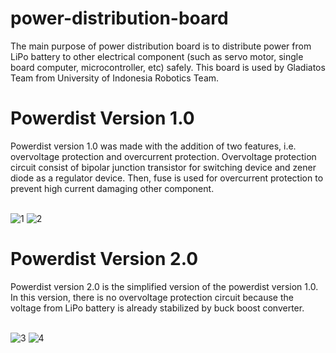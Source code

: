 # power-distribution-board
The main purpose of power distribution board is to distribute power from LiPo battery to other electrical component (such as servo motor, single board computer, microcontroller, etc) safely. This board is used by Gladiatos Team from University of Indonesia Robotics Team.

<h1>Powerdist Version 1.0</h1>
Powerdist version 1.0 was made with the addition of two features, i.e. overvoltage protection and overcurrent protection. Overvoltage protection circuit consist of bipolar junction transistor for switching device and zener diode as a regulator device. Then, fuse is used for overcurrent protection to prevent high current damaging other component.

<br>![1](https://user-images.githubusercontent.com/65435469/204571328-1184fc5b-2867-441f-a05e-d578bcf7d121.PNG)
![2](https://user-images.githubusercontent.com/65435469/204571347-c9ff644c-06c0-4e51-b3bb-c2a1eb6b4ce7.PNG)

<h1>Powerdist Version 2.0</h1>
Powerdist version 2.0 is the simplified version of the powerdist version 1.0. In this version, there is no overvoltage protection circuit because the voltage from LiPo battery is already stabilized by buck boost converter.

<br>![3](https://user-images.githubusercontent.com/65435469/204571365-fe694ebb-dfe3-4a91-b858-cea61e1a796e.PNG)
![4](https://user-images.githubusercontent.com/65435469/204571374-54455dbb-e269-41ff-9265-348152640edc.PNG)
